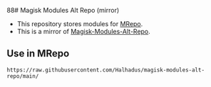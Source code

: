 88# Magisk Modules Alt Repo (mirror)
- This repository stores modules for [MRepo](https://github.com/MRepoApp/MRepo).
- This is a mirror of [Magisk-Modules-Alt-Repo](https://github.com/Magisk-Modules-Alt-Repo).

## Use in MRepo
```
https://raw.githubusercontent.com/Halhadus/magisk-modules-alt-repo/main/
```
